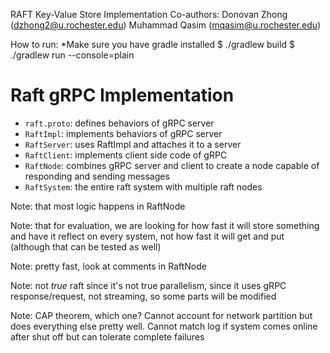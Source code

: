 RAFT Key-Value Store Implementation
Co-authors:
    Donovan Zhong (dzhong2@u.rochester.edu)
    Muhammad Qasim (mqasim@u.rochester.edu)

How to run:
*Make sure you have gradle installed
$ ./gradlew build
$ ./gradlew run --console=plain

# Raft gRPC Implementation

* ``raft.proto``: defines behaviors of gRPC server  
* ``RaftImpl``: implements behaviors of gRPC server
* ``RaftServer``: uses RaftImpl and attaches it to a server
* ``RaftClient``: implements client side code of gRPC
* ``RaftNode``: combines gRPC server and client to create a node capable of responding and sending messages
* ``RaftSystem``: the entire raft system with multiple raft nodes

Note: that most logic happens in RaftNode

Note: that for evaluation, we are looking for how fast it will store something and have it reflect
on every system, not how fast it will get and put (although that can be tested as well)

Note: pretty fast, look at comments in RaftNode

Note: not *true* raft since it's not true parallelism, since it uses gRPC response/request, not streaming, so some parts will be modified

Note: CAP theorem, which one? Cannot account for network partition but does everything else pretty well. Cannot match log if system comes online after shut off 
but can tolerate complete failures